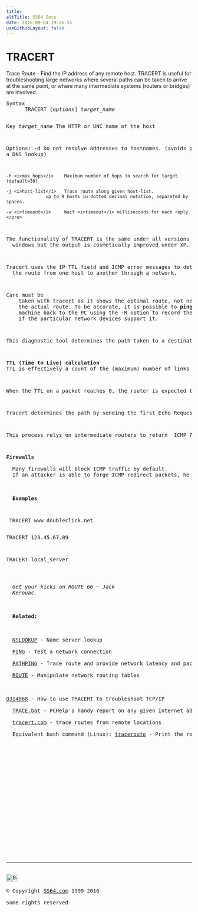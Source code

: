 ```yaml
---
title:
altTitle: SS64 Docs
date: 2016-09-04 19:26:55
useGithubLayout: false
---
```

<!-- #BeginLibraryItem "/Library/head_nt.lbi" --><!-- #EndLibraryItem --><h1>TRACERT</h1> 
<p>Trace Route - Find the IP address of any remote host. TRACERT 
  is useful for troubleshooting large networks where several paths can be taken 
  to arrive at the same point, or where many intermediate systems (routers or 
bridges) are involved. </p>
<pre>Syntax<br>      TRACERT [<i>options</i>] <i>target_name</i>

Key
   <i>target_name</i>     The HTTP or UNC name of the host

Options:
    -d             Do not resolve addresses to hostnames.
                   (avoids performing a DNS lookup)

    -h <i>max_hops</i>    Maximum number of hops to search for target.(default=30)

    -j <i>host-list</i>   Trace route along given host-list. 
                   up to 9 hosts in dotted decimal notation, separated by spaces.

    -w <i>timeout</i>     Wait <i>timeout</i> milliseconds for each reply.</pre>
<p>The functionality of TRACERT is the same under all versions of 
  windows but the output is cosmetically improved under XP.</p>
<p>Tracert uses the IP TTL field and ICMP error messages to determine 
  the route from one host to another through a network. </p>
<p>Care must be 
    taken with tracert as it shows the optimal route, not necessarily 
    the actual route. To be accurate, it is possible to <b>ping</b> from a UNIX 
    machine back to the PC using the -R option to record the route taken - but only 
    if the particular network devices support it. </p>
<p>This diagnostic tool determines the path taken to a destination by sending ICMP Echo Request messages with varying Time to Live (TTL) values to the destination. </p>
<p><b>TTL (Time to Live) calculation</b><br>TTL is effectively a count of the (maximum) number of links to the destination host. Each router along the path decrements the TTL in an IP packet by at least 1 before forwarding it. </p>
<p>When the TTL on a packet reaches 0, the router is expected to return an ICMP <i>Time Exceeded</i> message to the source computer. </p>
<p>Tracert determines the path by sending the first Echo Request message with a TTL of 1 and incrementing the TTL by 1 on each subsequent transmission until either the target host responds or the maximum number of hops is reached. </p>
<p>This process relys on intermediate routers to return  ICMP <i>Time Exceeded</i> messages. However, some routers do not return <i>Time Exceeded </i>messages for packets with expired TTL values and are invisible to the tracert command. In this case, a row of asterisks (*) is displayed for that hop.</p>
<p><b>Firewalls<br>
  </b>Many firewalls will block ICMP traffic by default.
  If an attacker is able to forge ICMP redirect packets, he or she can alter the routing tables on the host and possibly subvert the security of the host by causing traffic to flow via a path you didn't intend. <br>
  <b><br>
  Examples</b></p>
<pre> TRACERT www.doubleclick.net

 TRACERT 123.45.67.89

 TRACERT local_server</pre>
<p><i class="quote">  Get your kicks on ROUTE 66 ~ Jack 
  Kerouac.</i><b><br>
  <br>
  Related:</b><br>
  <br>
  <a href="nslookup.html">NSLOOKUP</a> - Name server lookup <br>
  <a href="ping.html">PING</a> - Test a network connection<br>
  <a href="pathping.html">PATHPING</a> - Trace route and provide network latency and packet loss for each router and link in the path.<br>
  <a href="route.html">ROUTE</a> - Manipulate network routing tables <br>
  <br>
<a href="https://support.microsoft.com/kb/314868/">Q314868</a> - How to use TRACERT to troubleshoot TCP/IP<br>
  <a href="http://www.pc-help.org/trace.htm">TRACE.bat</a> - PCHelp's handy report on any given Internet address<br>
  <a href="http://www.tracert.com/">tracert.com</a> - trace routes from remote locations<br>
  Equivalent bash command (Linux): <a href="../bash/traceroute.html">traceroute</a> - Print the route packets take to network host.</p><!-- #BeginLibraryItem "/Library/foot_nt.lbi" --><p>
<!-- windows300 -->
<ins class="adsbygoogle" style="display:inline-block;width:300px;height:250px" data-ad-client="ca-pub-6140977852749469" data-ad-slot="7649547908"></ins>
<script>
(adsbygoogle = window.adsbygoogle || []).push({});
</script></p>
<hr>
<div id="bl" class="footer"><a href="tracert.html#"><img src="../images/top.png" width="30" height="22" alt="Back to the Top"></a></div>
<div id="br" class="footer, tagline">© Copyright <a href="../index.html">SS64.com</a> 1999-2016<br>
Some rights reserved</div><!-- #EndLibraryItem -->

